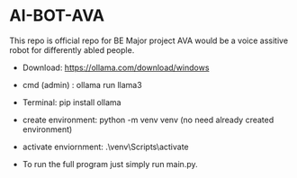 # AI-BOT-AVA

This repo is official repo for BE Major project
AVA would be a voice assitive robot for differently abled people.

- Download: https://ollama.com/download/windows
- cmd (admin) : ollama run llama3
- Terminal: pip install ollama

- create environment: python -m venv venv (no need already created environment)
- activate enviornment: .\venv\Scripts\activate

- To run the full program just simply run main.py.
